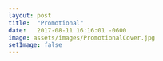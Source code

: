 ```yaml
---
layout: post
title:  "Promotional"
date:   2017-08-11 16:16:01 -0600
image: assets/images/PromotionalCover.jpg
setImage: false
---
```

